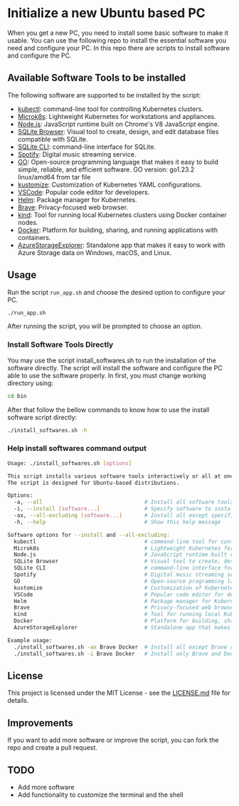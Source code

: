 # Initialize a new Ubuntu based PC
When you get a new PC, you need to install some basic software to make it usable. You can use the following repo to install the essential software you need and configure your PC. In this repo there are scripts to install software and configure the PC.

## Available Software Tools to be installed
The following software are supported to be installed by the script:
   - [kubectl](https://kubernetes.io/docs/reference/kubectl/): command-line tool for controlling Kubernetes clusters.
   - [Microk8s](https://microk8s.io/): Lightweight Kubernetes for workstations and appliances.
   - [Node.js](https://nodejs.org/en/): JavaScript runtime built on Chrome's V8 JavaScript engine.
   - [SQLite Browser](https://sqlitebrowser.org/dl/): Visual tool to create, design, and edit database files compatible with SQLite.
   - [SQLite CLI](https://sqlite.org/cli.html): command-line interface for SQLite.
   - [Spotify](https://open.spotify.com/intl-it): Digital music streaming service.
   - [GO](https://golang.org/): Open-source programming language that makes it easy to build simple, reliable, and efficient software. GO version: go1.23.2 linux/amd64 from tar file
   - [kustomize](https://kubectl.docs.kubernetes.io/installation/kustomize/): Customization of Kubernetes YAML configurations.
   - [VSCode](https://code.visualstudio.com/): Popular code editor for developers.
   - [Helm](https://helm.sh/): Package manager for Kubernetes.
   - [Brave](https://brave.com/): Privacy-focused web browser.
   - [kind](https://kind.sigs.k8s.io/): Tool for running local Kubernetes clusters using Docker container nodes.
   - [Docker](https://www.docker.com/): Platform for building, sharing, and running applications with containers.
   - [AzureStorageExplorer](https://azure.microsoft.com/en-us/products/storage/storage-explorer): Standalone app that makes it easy to work with Azure Storage data on Windows, macOS, and Linux.

## Usage
Run the script `run_app.sh` and choose the desired option to configure your PC.

```bash
./run_app.sh
```

After running the script, you will be prompted to choose an option. 

### Install Software Tools Directly
You may use the script install_softwares.sh to run the installation of the software directly.
The script will install the software and configure the PC able to use the software properly. 
In first, you must change working directory using:

```bash
cd bin
```

After that follow the bellow commands to know how to use the install software script directly:

```bash
./install_softwares.sh -h
```

### Help install softwares command output
```bash
Usage: ./install_softwares.sh [options]

This script installs various software tools interactively or all at once. It can also exclude specific software.
The script is designed for Ubuntu-based distributions.

Options:
  -a, --all                                # Install all software tools without prompts
  -i, --install [software...]              # Specify software to install (use one or more names)
  -ax, --all-excluding [software...]       # Install all except specified software
  -h, --help                               # Show this help message

Software options for --install and --all-excluding:
  kubectl                                  # command-line tool for controlling Kubernetes clusters. https://kubernetes.io/docs/reference/kubectl/
  Microk8s                                 # Lightweight Kubernetes for workstations and appliances. https://microk8s.io/
  Node.js                                  # JavaScript runtime built on Chrome's V8 JavaScript engine. https://nodejs.org/en/
  SQLite Browser                           # Visual tool to create, design, and edit database files compatible with SQLite. https://sqlitebrowser.org/dl/
  SQLite CLI                               # command-line interface for SQLite. https://sqlite.org/cli.html
  Spotify                                  # Digital music streaming service. https://open.spotify.com/intl-it
  GO                                       # Open-source programming language that makes it easy to build simple, reliable, and efficient software. GO version: go1.23.2 linux/amd64 from tar file https://golang.org/
  kustomize                                # Customization of Kubernetes YAML configurations. https://kubectl.docs.kubernetes.io/installation/kustomize/
  VSCode                                   # Popular code editor for developers. https://code.visualstudio.com/
  Helm                                     # Package manager for Kubernetes. https://helm.sh/
  Brave                                    # Privacy-focused web browser. https://brave.com/
  kind                                     # Tool for running local Kubernetes clusters using Docker container nodes. https://kind.sigs.k8s.io/
  Docker                                   # Platform for building, sharing, and running applications with containers. https://www.docker.com/
  AzureStorageExplorer                     # Standalone app that makes it easy to work with Azure Storage data on Windows, macOS, and Linux. https://azure.microsoft.com/en-us/products/storage/storage-explorer

Example usage:
  ./install_softwares.sh -ax Brave Docker  # Install all except Brave and Docker
  ./install_softwares.sh -i Brave Docker   # Install only Brave and Docker
```

## License
This project is licensed under the MIT License - see the [LICENSE.md](LICENSE.md) file for details.

## Improvements
If you want to add more software or improve the script, you can fork the repo and create a pull request.

## TODO
 - Add more software
 - Add functionality to customize the terminal and the shell
